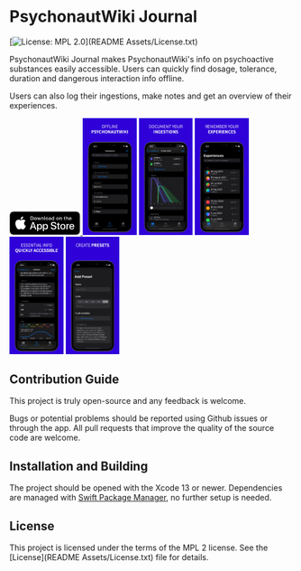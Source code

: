 # PsychonautWiki Journal

[![License: MPL 2.0](https://img.shields.io/badge/License-MPL%202.0-brightgreen.svg)](README Assets/License.txt)

PsychonautWiki Journal makes PsychonautWiki's info on psychoactive substances easily accessible. Users can quickly find dosage, tolerance, duration and dangerous interaction info offline.

Users can also log their ingestions, make notes and get an overview of their experiences.

<a href='https://apps.apple.com/ch/app/psychonautwiki-journal/id1582059415'>
<img alt='Download on the App Store' src='README Assets/badge-appstore.svg' width='25%'/>
</a>

<img src="README Assets/App Screens/screenshot1.jpeg" width="19%">
<img src="README Assets/App Screens/screenshot2.jpeg" width="19%">
<img src="README Assets/App Screens/screenshot3.jpeg" width="19%">
<img src="README Assets/App Screens/screenshot4.jpeg" width="19%">
<img src="README Assets/App Screens/screenshot5.jpeg" width="19%">

## Contribution Guide

This project is truly open-source and any feedback is welcome.

Bugs or potential problems should be reported using Github issues or through the app.
All pull requests that improve the quality of the source code are welcome.

## Installation and Building

The project should be opened with the Xcode 13 or newer.
Dependencies are managed with [Swift Package Manager](https://swift.org/package-manager), no further setup is needed.

## License

This project is licensed under the terms of the MPL 2 license. See the [License](README Assets/License.txt) file for details.
